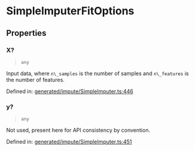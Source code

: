 # SimpleImputerFitOptions

## Properties

### X?

> `any`

Input data, where `n\_samples` is the number of samples and `n\_features` is the number of features.

Defined in:  [generated/impute/SimpleImputer.ts:446](https://github.com/transitive-bullshit/scikit-learn-ts/blob/122b3c0/packages/sklearn/src/generated/impute/SimpleImputer.ts#L446)

### y?

> `any`

Not used, present here for API consistency by convention.

Defined in:  [generated/impute/SimpleImputer.ts:451](https://github.com/transitive-bullshit/scikit-learn-ts/blob/122b3c0/packages/sklearn/src/generated/impute/SimpleImputer.ts#L451)
